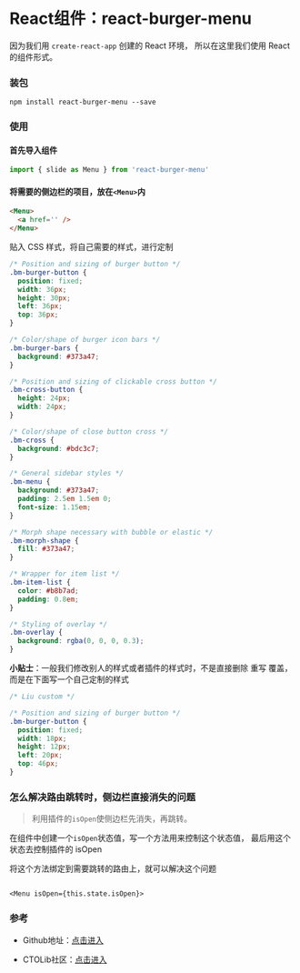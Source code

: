 # React组件：react-burger-menu

因为我们用 `create-react-app` 创建的 React 环境，
所以在这里我们使用 React 的组件形式。

### 装包

```
npm install react-burger-menu --save
```

### 使用

#### 首先导入组件

```js
import { slide as Menu } from 'react-burger-menu'
```

#### 将需要的侧边栏的项目，放在`<Menu>`内

```html
<Menu>
  <a href='' />
</Menu>
```

贴入 CSS 样式，将自己需要的样式，进行定制

```css
/* Position and sizing of burger button */
.bm-burger-button {
  position: fixed;
  width: 36px;
  height: 30px;
  left: 36px;
  top: 36px;
}

/* Color/shape of burger icon bars */
.bm-burger-bars {
  background: #373a47;
}

/* Position and sizing of clickable cross button */
.bm-cross-button {
  height: 24px;
  width: 24px;
}

/* Color/shape of close button cross */
.bm-cross {
  background: #bdc3c7;
}

/* General sidebar styles */
.bm-menu {
  background: #373a47;
  padding: 2.5em 1.5em 0;
  font-size: 1.15em;
}

/* Morph shape necessary with bubble or elastic */
.bm-morph-shape {
  fill: #373a47;
}

/* Wrapper for item list */
.bm-item-list {
  color: #b8b7ad;
  padding: 0.8em;
}

/* Styling of overlay */
.bm-overlay {
  background: rgba(0, 0, 0, 0.3);
}
```

**小贴士**：一般我们修改别人的样式或者插件的样式时，不是直接删除 重写 覆盖，而是在下面写一个自己定制的样式

```css
/* Liu custom */

/* Position and sizing of burger button */
.bm-burger-button {
  position: fixed;
  width: 18px;
  height: 12px;
  left: 20px;
  top: 46px;
}
```

### 怎么解决路由跳转时，侧边栏直接消失的问题

> 利用插件的`isOpen`使侧边栏先消失，再跳转。

在组件中创建一个`isOpen`状态值，写一个方法用来控制这个状态值，
最后用这个状态去控制插件的 isOpen

将这个方法绑定到需要跳转的路由上，就可以解决这个问题

```

<Menu isOpen={this.state.isOpen}>
```

### 参考

  - Github地址：[点击进入](https://github.com/negomi/react-burger-menu)

  - CTOLib社区：[点击进入](https://www.ctolib.com/react-burger-menu.html)
